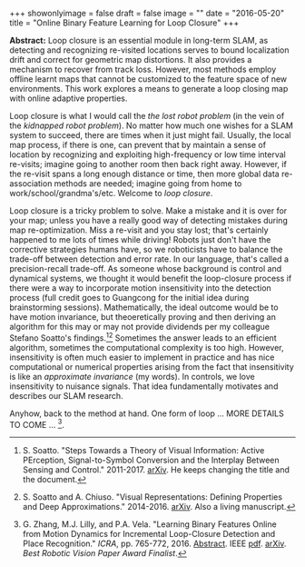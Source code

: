 +++
showonlyimage = false
draft = false
image = ""
date  = "2016-05-20"
title = "Online Binary Feature Learning for Loop Closure"
+++

**Abstract:** 
Loop closure is an essential module in long-term SLAM, as detecting and recognizing
re-visited locations serves to bound localization drift and correct for
geometric map distortions. It also provides a mechanism to recover from
track loss. However, most methods employ offline learnt maps that cannot
be customized to the feature space of new environments. This work explores
a means to generate a loop closing map with online adaptive properties.
<!--more-->

Loop closure is what I would call the _the lost robot problem_ (in the vein 
of the _kidnapped robot problem_).  No matter how much one wishes for
a SLAM system to succeed, there are times when it just might fail. Usually,
the local map process, if there is one, can prevent that by maintain a sense
of location by recognizing and exploiting high-frequency or low time interval
re-visits; imagine going to another room then back right away.  However, if the
re-visit spans a long enough distance or time, then more global data
re-association methods are needed; imagine going from home to
work/school/grandma's/etc.  Welcome to _loop closure_.

Loop closure is a tricky problem to solve. Make a mistake and it is over for your map;
unless you have a really good way of detecting mistakes during map re-optimization.
Miss a re-visit and you stay lost; that's certainly happened to me lots of times while driving!
Robots just don't have the corrective strategies humans have, so we roboticists have
to balance the trade-off between detection and error rate.  In our language, that's
called a precision-recall trade-off. 
As someone whose background is control and dynamical systems,
we thought it would benefit the loop-closure process if there were a way to incorporate
motion insensitivity into the detection process (full credit goes to Guangcong for the initial idea during brainstorming sessions). 
Mathematically, the ideal outcome would be to have motion invariance, but
theoeretically proving and then deriving an algorithm for this may or may not
provide dividends per my colleague Stefano Soatto's findings.[^1][^2]
Sometimes the answer leads to an efficient algorithm, sometimes the
computational complexity is too high.  However, insensitivity is often much
easier to implement in practice and has nice computational or numerical
properties arising from the fact that insensitivity is like an _approximate
invariance_ (my words).  In controls, we love insensitivity to nuisance
signals. That idea fundamentally motivates and describes our SLAM research.

Anyhow, back to the method at hand. One form of loop ... MORE DETAILS TO COME ...  [^3].


[^1]: S. Soatto. "Steps Towards a Theory of Visual Information: Active PErception, Signal-to-Symbol Conversion and the Interplay Between Sensing and Control." 2011-2017. [arXiv](https://arxiv.org/abs/1110.2053). He keeps changing the title and the document.
[^2]: S. Soatto and A. Chiuso. "Visual Representations: Defining Properties and Deep Approximations." 2014-2016. [arXiv](https://arxiv.org/abs/1411.7676). Also a living manuscript.
[^3]: G. Zhang, M.J. Lilly, and P.A. Vela. "Learning Binary Features Online from Motion Dynamics for Incremental Loop-Closure Detection and Place Recognition." _ICRA_, pp. 765-772, 2016.  [Abstract](https://ieeexplore.ieee.org/document/7487205). IEEE [pdf](https://ieeexplore.ieee.org/document/7487205). [arXiv](https://arxiv.org/abs/1601.03821). _Best Robotic Vision Paper Award Finalist_.

